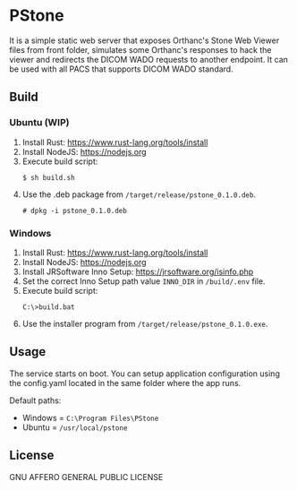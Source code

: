 # PStone

It is a simple static web server that exposes Orthanc's Stone Web Viewer files from front folder, simulates some Orthanc's responses to hack the viewer and redirects the DICOM WADO requests to another endpoint. It can be used with all PACS that supports DICOM WADO standard.

## Build

### Ubuntu (WIP)

1. Install Rust: https://www.rust-lang.org/tools/install
2. Install NodeJS: https://nodejs.org
3. Execute build script: 
    ```
    $ sh build.sh
    ```
4. Use the .deb package from ``/target/release/pstone_0.1.0.deb``. 
    ```
    # dpkg -i pstone_0.1.0.deb
    ```
### Windows

1. Install Rust: https://www.rust-lang.org/tools/install
2. Install NodeJS: https://nodejs.org
3. Install JRSoftware Inno Setup: https://jrsoftware.org/isinfo.php
4. Set the correct Inno Setup path value ``INNO_DIR`` in ``/build/.env`` file.
5. Execute build script: 
    ```
    C:\>build.bat
    ```
6. Use the installer program from ``/target/release/pstone_0.1.0.exe``.

## Usage

The service starts on boot. You can setup application configuration using the config.yaml located in the same folder where the app runs.

Default paths:
- Windows = ``C:\Program Files\PStone``
- Ubuntu = ``/usr/local/pstone``

## License

GNU AFFERO GENERAL PUBLIC LICENSE